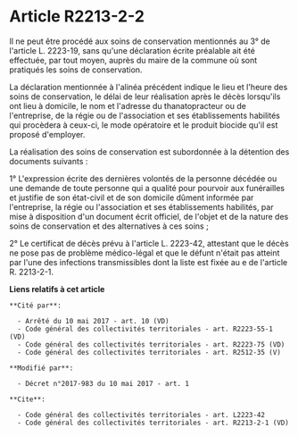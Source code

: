 # Article R2213-2-2

Il ne peut être procédé aux soins de conservation mentionnés au 3° de l'article L. 2223-19, sans qu'une déclaration écrite
préalable ait été effectuée, par tout moyen, auprès du maire de la commune où sont pratiqués les soins de conservation.

La déclaration mentionnée à l'alinéa précédent indique le lieu et l'heure des soins de conservation, le délai de leur
réalisation après le décès lorsqu'ils ont lieu à domicile, le nom et l'adresse du thanatopracteur ou de l'entreprise, de la
régie ou de l'association et ses établissements habilités qui procèdera à ceux-ci, le mode opératoire et le produit biocide
qu'il est proposé d'employer.

La réalisation des soins de conservation est subordonnée à la détention des documents suivants :

1° L'expression écrite des dernières volontés de la personne décédée ou une demande de toute personne qui a qualité pour
pourvoir aux funérailles et justifie de son état-civil et de son domicile dûment informée par l'entreprise, la régie ou
l'association et ses établissements habilités, par mise à disposition d'un document écrit officiel, de l'objet et de la
nature des soins de conservation et des alternatives à ces soins ;

2° Le certificat de décès prévu à l'article L. 2223-42, attestant que le décès ne pose pas de problème médico-légal et que le
défunt n'était pas atteint par l'une des infections transmissibles dont la liste est fixée au e de l'article R. 2213-2-1.

**Liens relatifs à cet article**

	**Cité par**:

	  - Arrêté du 10 mai 2017 - art. 10 (VD)
	  - Code général des collectivités territoriales - art. R2223-55-1 (VD)
	  - Code général des collectivités territoriales - art. R2223-75 (VD)
	  - Code général des collectivités territoriales - art. R2512-35 (V)

	**Modifié par**:

	  - Décret n°2017-983 du 10 mai 2017 - art. 1

	**Cite**:

	  - Code général des collectivités territoriales - art. L2223-42
	  - Code général des collectivités territoriales - art. R2213-2-1 (VD)

